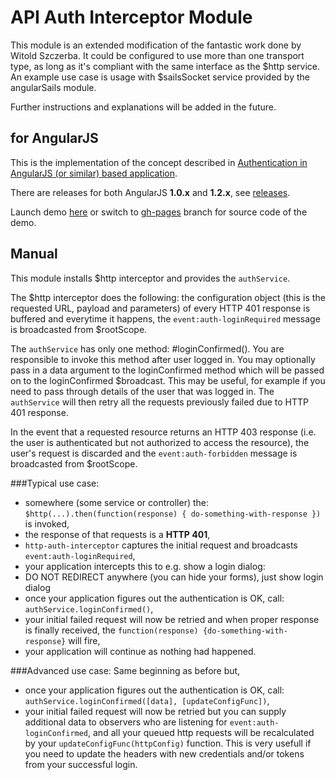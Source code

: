 API Auth Interceptor Module
============================

This module is an extended modification of the fantastic work done by Witold Szczerba.
It could be configured to use more than one transport type, as long as it's compliant with the same interface as the $http service.
An example use case is usage with $sailsSocket service provided by the angularSails module.

Further instructions and explanations will be added in the future.

for AngularJS
-------------

This is the implementation of the concept described in
[Authentication in AngularJS (or similar) based application](http://www.espeo.pl/2012/02/26/authentication-in-angularjs-application).

There are releases for both AngularJS **1.0.x** and **1.2.x**,
see [releases](https://github.com/witoldsz/angular-http-auth/releases).

Launch demo [here](http://witoldsz.github.com/angular-http-auth/)
or switch to [gh-pages](https://github.com/witoldsz/angular-http-auth/tree/gh-pages)
branch for source code of the demo.

Manual
------

This module installs $http interceptor and provides the `authService`.

The $http interceptor does the following:
the configuration object (this is the requested URL, payload and parameters)
of every HTTP 401 response is buffered and everytime it happens, the
`event:auth-loginRequired` message is broadcasted from $rootScope.

The `authService` has only one method: #loginConfirmed().
You are responsible to invoke this method after user logged in. You may optionally pass in
a data argument to the loginConfirmed method which will be passed on to the loginConfirmed
$broadcast. This may be useful, for example if you need to pass through details of the user
that was logged in. The `authService` will then retry all the requests previously failed due
to HTTP 401 response.

In the event that a requested resource returns an HTTP 403 response (i.e. the user is 
authenticated but not authorized to access the resource), the user's request is discarded and 
the `event:auth-forbidden` message is broadcasted from $rootScope.

###Typical use case:

* somewhere (some service or controller) the: `$http(...).then(function(response) { do-something-with-response })` is invoked,
* the response of that requests is a **HTTP 401**,
* `http-auth-interceptor` captures the initial request and broadcasts `event:auth-loginRequired`,
* your application intercepts this to e.g. show a login dialog:
 * DO NOT REDIRECT anywhere (you can hide your forms), just show login dialog
* once your application figures out the authentication is OK, call: `authService.loginConfirmed()`,
* your initial failed request will now be retried and when proper response is finally received,
the `function(response) {do-something-with-response}` will fire,
* your application will continue as nothing had happened.

###Advanced use case:
Same beginning as before but,
* once your application figures out the authentication is OK, call: `authService.loginConfirmed([data], [updateConfigFunc])`,
* your initial failed request will now be retried but you can supply additional data to observers who are listening for `event:auth-loginConfirmed`, and all your queued http requests will be recalculated by your `updateConfigFunc(httpConfig)` function. This is very usefull if you need to update the headers with new credentials and/or tokens from your successful login.

